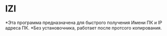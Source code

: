 # IZI
*Эта программа предназначена для быстрого получения Имени ПК и IP адреса ПК. 
*Без установочника, работает после протсого копирования.
